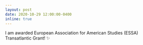 ```yaml
---
layout: post
date: 2020-10-29 12:00:00-0400
inline: true
---
```


I am awarded European Association for American Studies (ESSA) Transatlantic Grant! :sparkles:
